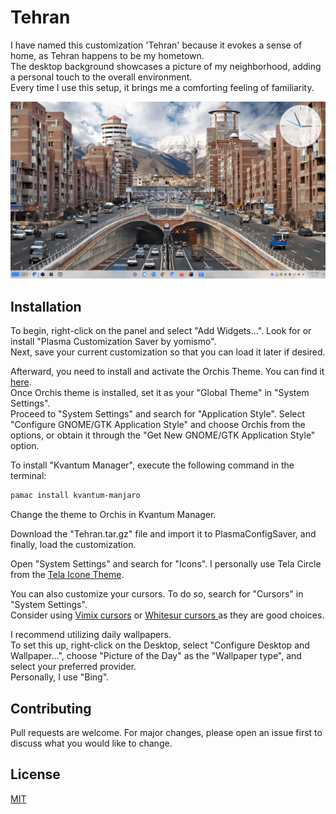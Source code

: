 # Tehran

I have named this customization 'Tehran' because it evokes a sense of home, as Tehran happens to be my hometown.\
The desktop background showcases a picture of my neighborhood, adding a personal touch to the overall environment.\
Every time I use this setup, it brings me a comforting feeling of familiarity.

![Image](https://raw.githubusercontent.com/AliMirsalari/Linux/master/Customization/Manjaro%20KDE/Tehran/Tehran.png)


## Installation
To begin, right-click on the panel and select "Add Widgets...". Look for or install "Plasma Customization Saver by yomismo".\
Next, save your current customization so that you can load it later if desired.

Afterward, you need to install and activate the Orchis Theme. You can find it [here](https://github.com/vinceliuice/Orchis-theme).\
Once Orchis theme is installed, set it as your "Global Theme" in "System Settings".\
Proceed to "System Settings" and search for "Application Style". Select "Configure GNOME/GTK Application Style" and choose Orchis from the options, or obtain it through the "Get New GNOME/GTK Application Style" option.

To install "Kvantum Manager", execute the following command in the terminal:
```bash
pamac install kvantum-manjaro
```
Change the theme to Orchis in Kvantum Manager.

Download the "Tehran.tar.gz" file and import it to PlasmaConfigSaver, and finally, load the customization.

Open "System Settings" and search for "Icons". I personally use Tela Circle from the [Tela Icone Theme](https://github.com/vinceliuice/Tela-icon-theme).

You can also customize your cursors. To do so, search for "Cursors" in "System Settings".\
Consider using [Vimix cursors](https://github.com/vinceliuice/Vimix-cursors) or [Whitesur cursors
](https://github.com/vinceliuice/WhiteSur-cursors) as they are good choices.

I recommend utilizing daily wallpapers.\
To set this up, right-click on the Desktop, select "Configure Desktop and Wallpaper...", choose "Picture of the Day" as the "Wallpaper type", and select your preferred provider.\
Personally, I use "Bing".


## Contributing
Pull requests are welcome. For major changes, please open an issue first
to discuss what you would like to change.


## License

[MIT](https://choosealicense.com/licenses/mit/)
